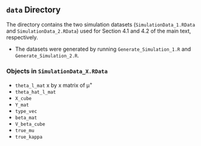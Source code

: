## `data` Directory  

The directory contains the two simulation datasets (`SimulationData_1.RData` and `SimulationData_2.RData`) used for Section 4.1 and 4.2 of the main text, respectively.
  - The datasets were generated by running `Generate_Simulation_1.R` and `Generate_Simulation_2.R`.

### Objects in `SimulationData_X.RData`

  - `theta_l_mat` x by x matrix of μ<sup>+</sup>
  - `theta_hat_l_mat`
  - `X_cube`
  - `Y_mat`
  - `type_vec`
  -  `beta_mat`
  -  `V_beta_cube`
  -  `true_mu`
  -  `true_kappa`
